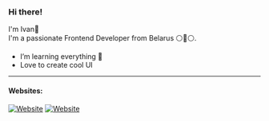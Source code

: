 ### Hi there!

I'm Ivan👋  
I'm a passionate Frontend Developer from Belarus ⚪🔴⚪.

- I’m learning everything 🤣
- Love to create cool UI

---

#### Websites:
[![Website](https://img.shields.io/website?label=8byte.agency&style=social&url=https%3A%2F%2F8byte.agency)](https://8byte.agency)
[![Website](https://img.shields.io/website?label=iamkhan.tech&style=social&url=https%3A%2F%2Fiamkhan.tech)](https://iamkhan.tech)
